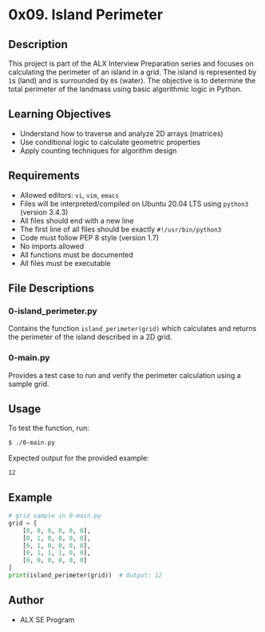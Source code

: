 # 0x09. Island Perimeter

## Description

This project is part of the ALX Interview Preparation series and focuses on calculating the perimeter of an island in a grid. The island is represented by `1`s (land) and is surrounded by `0`s (water). The objective is to determine the total perimeter of the landmass using basic algorithmic logic in Python.

## Learning Objectives

* Understand how to traverse and analyze 2D arrays (matrices)
* Use conditional logic to calculate geometric properties
* Apply counting techniques for algorithm design

## Requirements

* Allowed editors: `vi`, `vim`, `emacs`
* Files will be interpreted/compiled on Ubuntu 20.04 LTS using `python3` (version 3.4.3)
* All files should end with a new line
* The first line of all files should be exactly `#!/usr/bin/python3`
* Code must follow PEP 8 style (version 1.7)
* No imports allowed
* All functions must be documented
* All files must be executable

## File Descriptions

### 0-island\_perimeter.py

Contains the function `island_perimeter(grid)` which calculates and returns the perimeter of the island described in a 2D grid.

### 0-main.py

Provides a test case to run and verify the perimeter calculation using a sample grid.

## Usage

To test the function, run:

```bash
$ ./0-main.py
```

Expected output for the provided example:

```
12
```

## Example

```python
# grid sample in 0-main.py
grid = [
    [0, 0, 0, 0, 0, 0],
    [0, 1, 0, 0, 0, 0],
    [0, 1, 0, 0, 0, 0],
    [0, 1, 1, 1, 0, 0],
    [0, 0, 0, 0, 0, 0]
]
print(island_perimeter(grid))  # Output: 12
```

## Author

* ALX SE Program
